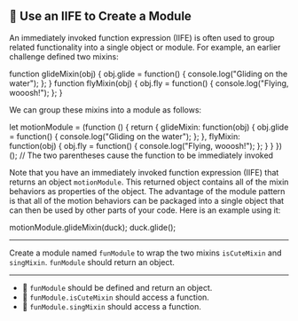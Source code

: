 🚀 Use an IIFE to Create a Module
---------------------------------

An immediately invoked function expression (IIFE) is often used to group related functionality into a single object or module. For example, an earlier challenge defined two mixins:

function glideMixin(obj) {
  obj.glide = function() {
    console.log("Gliding on the water");
  };
}
function flyMixin(obj) {
  obj.fly = function() {
    console.log("Flying, wooosh!");
  };
}

We can group these mixins into a module as follows:

let motionModule = (function () {
  return {
    glideMixin: function(obj) {
      obj.glide = function() {
        console.log("Gliding on the water");
      };
    },
    flyMixin: function(obj) {
      obj.fly = function() {
        console.log("Flying, wooosh!");
      };
    }
  }
})(); // The two parentheses cause the function to be immediately invoked

Note that you have an immediately invoked function expression (IIFE) that returns an object `motionModule`. This returned object contains all of the mixin behaviors as properties of the object. The advantage of the module pattern is that all of the motion behaviors can be packaged into a single object that can then be used by other parts of your code. Here is an example using it:

motionModule.glideMixin(duck);
duck.glide();

* * *

Create a module named `funModule` to wrap the two mixins `isCuteMixin` and `singMixin`. `funModule` should return an object.

* * *

*   🧪 `funModule` should be defined and return an object.
*   🧪 `funModule.isCuteMixin` should access a function.
*   🧪 `funModule.singMixin` should access a function.